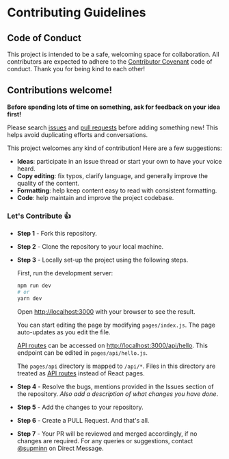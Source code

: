 # Contributing Guidelines

## Code of Conduct

This project is intended to be a safe, welcoming space for collaboration. All contributors are expected to adhere to the [Contributor Covenant](http://contributor-covenant.org) code of conduct. Thank you for being kind to each other!

## Contributions welcome!

**Before spending lots of time on something, ask for feedback on your idea first!**

Please search [issues](../../issues/) and [pull requests](../../pulls/) before adding something new! This helps avoid duplicating efforts and conversations.

This project welcomes any kind of contribution! Here are a few suggestions:

- **Ideas**: participate in an issue thread or start your own to have your voice heard.
- **Copy editing**: fix typos, clarify language, and generally improve the quality of the content.
- **Formatting**: help keep content easy to read with consistent formatting.
- **Code**: help maintain and improve the project codebase.


### Let's Contribute :+1:

- **Step 1** - Fork this repository.
- **Step 2** - Clone the repository to your local machine.
- **Step 3** - Locally set-up the project using the following steps.

    First, run the development server:

    ```bash
    npm run dev
    # or
    yarn dev
    ```

    Open [http://localhost:3000](http://localhost:3000) with your browser to see the result.

    You can start editing the page by modifying `pages/index.js`. The page auto-updates as you edit the file.

    [API routes](https://nextjs.org/docs/api-routes/introduction) can be accessed on [http://localhost:3000/api/hello](http://localhost:3000/api/hello). This endpoint can be edited in `pages/api/hello.js`.

    The `pages/api` directory is mapped to `/api/*`. Files in this directory are treated as [API routes](https://nextjs.org/docs/api-routes/introduction) instead of React pages.
- **Step 4** - Resolve the bugs, mentions provided in the Issues section of the repository. _Also add a description of what changes you have done_.
- **Step 5** - Add the changes to your repository.
- **Step 6** - Create a PULL Request. And that's all.
- **Step 7** - Your PR will be reviewed and merged accordingly, if no changes are required. For any queries or suggestions, contact [@supminn](https://twitter.com/supminn) on Direct Message.
